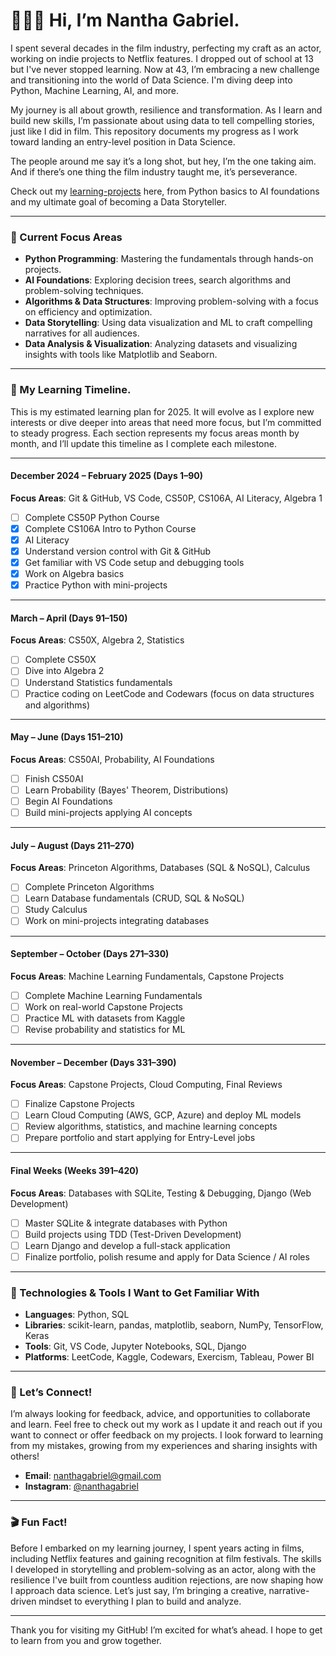 # 🙋🏾‍♂️ Hi, I’m Nantha Gabriel.

I spent several decades in the film industry, perfecting my craft as an actor, working on indie projects to Netflix features. I dropped out of school at 13 but I've never stopped learning. Now at 43, I’m embracing a new challenge and transitioning into the world of Data Science. I'm diving deep into Python, Machine Learning, AI, and more.

My journey is all about growth, resilience and transformation. As I learn and build new skills, I’m passionate about using data to tell compelling stories, just like I did in film. This repository documents my progress as I work toward landing an entry-level position in Data Science. 

The people around me say it’s a long shot, but hey, I’m the one taking aim. And if there’s one thing the film industry taught me, it’s perseverance.

Check out my [learning-projects](https://github.com/nanthagabriel/learning-projects) here, from Python basics to AI foundations and my ultimate goal of becoming a Data Storyteller.

---

### 🤖 Current Focus Areas

- **Python Programming**: Mastering the fundamentals through hands-on projects.  
- **AI Foundations**: Exploring decision trees, search algorithms and problem-solving techniques.  
- **Algorithms & Data Structures**: Improving problem-solving with a focus on efficiency and optimization.  
- **Data Storytelling**: Using data visualization and ML to craft compelling narratives for all audiences.  
- **Data Analysis & Visualization**: Analyzing datasets and visualizing insights with tools like Matplotlib and Seaborn.


---

### 📅 My Learning Timeline. 
This is my estimated learning plan for 2025. It will evolve as I explore new interests or dive deeper into areas that need more focus, but I’m committed to steady progress. Each section represents my focus areas month by month, and I’ll update this timeline as I complete each milestone.

---

#### **December 2024 – February 2025 (Days 1–90)**  
**Focus Areas**: Git & GitHub, VS Code, CS50P, CS106A, AI Literacy, Algebra 1  
- [ ] Complete CS50P Python Course  
- [x] Complete CS106A Intro to Python Course  
- [x] AI Literacy  
- [x] Understand version control with Git & GitHub  
- [x] Get familiar with VS Code setup and debugging tools  
- [x] Work on Algebra basics  
- [x] Practice Python with mini-projects  

---

#### **March – April (Days 91–150)**  
**Focus Areas**: CS50X, Algebra 2, Statistics  
- [ ] Complete CS50X  
- [ ] Dive into Algebra 2  
- [ ] Understand Statistics fundamentals  
- [ ] Practice coding on LeetCode and Codewars (focus on data structures and algorithms)  

---

#### **May – June (Days 151–210)**  
**Focus Areas**: CS50AI, Probability, AI Foundations  
- [ ] Finish CS50AI  
- [ ] Learn Probability (Bayes' Theorem, Distributions)  
- [ ] Begin AI Foundations  
- [ ] Build mini-projects applying AI concepts  

---

#### **July – August (Days 211–270)**  
**Focus Areas**: Princeton Algorithms, Databases (SQL & NoSQL), Calculus  
- [ ] Complete Princeton Algorithms  
- [ ] Learn Database fundamentals (CRUD, SQL & NoSQL)  
- [ ] Study Calculus  
- [ ] Work on mini-projects integrating databases  

---

#### **September – October (Days 271–330)**  
**Focus Areas**: Machine Learning Fundamentals, Capstone Projects  
- [ ] Complete Machine Learning Fundamentals  
- [ ] Work on real-world Capstone Projects  
- [ ] Practice ML with datasets from Kaggle  
- [ ] Revise probability and statistics for ML  

---

#### **November – December (Days 331–390)**  
**Focus Areas**: Capstone Projects, Cloud Computing, Final Reviews  
- [ ] Finalize Capstone Projects  
- [ ] Learn Cloud Computing (AWS, GCP, Azure) and deploy ML models  
- [ ] Review algorithms, statistics, and machine learning concepts  
- [ ] Prepare portfolio and start applying for Entry-Level jobs  

---

#### **Final Weeks (Weeks 391–420)**  
**Focus Areas**: Databases with SQLite, Testing & Debugging, Django (Web Development)  
- [ ] Master SQLite & integrate databases with Python  
- [ ] Build projects using TDD (Test-Driven Development)  
- [ ] Learn Django and develop a full-stack application  
- [ ] Finalize portfolio, polish resume and apply for Data Science / AI roles  

---

### 🔧 Technologies & Tools I Want to Get Familiar With

- **Languages**: Python, SQL  
- **Libraries**: scikit-learn, pandas, matplotlib, seaborn, NumPy, TensorFlow, Keras  
- **Tools**: Git, VS Code, Jupyter Notebooks, SQL, Django  
- **Platforms**: LeetCode, Kaggle, Codewars, Exercism, Tableau, Power BI

---

### 💬 Let’s Connect!

I’m always looking for feedback, advice, and opportunities to collaborate and learn. Feel free to check out my work as I update it and reach out if you want to connect or offer feedback on my projects. I look forward to learning from my mistakes, growing from my experiences and sharing insights with others!

- **Email**: [nanthagabriel@gmail.com](mailto:nanthagabriel@gmail.com)  
- **Instagram**: [@nanthagabriel](https://www.instagram.com/nanthagabriel/)

---

### 🎬 Fun Fact!

Before I embarked on my learning journey, I spent years acting in films, including Netflix features and gaining recognition at film festivals. The skills I developed in storytelling and problem-solving as an actor, along with the resilience I've built from countless audition rejections, are now shaping how I approach data science. Let’s just say, I’m bringing a creative, narrative-driven mindset to everything I plan to build and analyze.

---

Thank you for visiting my GitHub! 
I’m excited for what’s ahead. 
I hope to get to learn from you and grow together.

